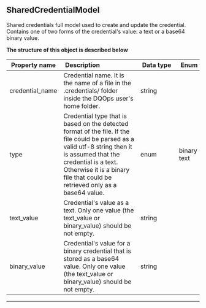 
## SharedCredentialModel  
Shared credentials full model used to create and update the credential. Contains one of two forms of the credential&#x27;s value: a text or a base64 binary value.  
  

**The structure of this object is described below**  
  
|&nbsp;Property&nbsp;name&nbsp;|&nbsp;Description&nbsp;&nbsp;&nbsp;&nbsp;&nbsp;&nbsp;&nbsp;&nbsp;&nbsp;&nbsp;&nbsp;&nbsp;&nbsp;&nbsp;&nbsp;&nbsp;&nbsp;&nbsp;&nbsp;&nbsp;&nbsp;|&nbsp;Data&nbsp;type&nbsp;|&nbsp;Enum&nbsp;values&nbsp;|&nbsp;Default&nbsp;value&nbsp;|&nbsp;Sample&nbsp;values&nbsp;|
|---------------|---------------------------------|-----------|-------------|---------------|---------------|
|credential_name|Credential name. It is the name of a file in the .credentials/ folder inside the DQOps user&#x27;s home folder.|string| | | |
|type|Credential type that is based on the detected format of the file. If the file could be parsed as a valid utf-8 string then it is assumed that the credential is a text. Otherwise it is a binary file that could be retrieved only as a base64 value.|enum|binary<br/>text<br/>| | |
|text_value|Credential&#x27;s value as a text. Only one value (the text_value or binary_value) should be not empty.|string| | | |
|binary_value|Credential&#x27;s value for a binary credential that is stored as a base64 value. Only one value (the text_value or binary_value) should be not empty.|string| | | |

___  

